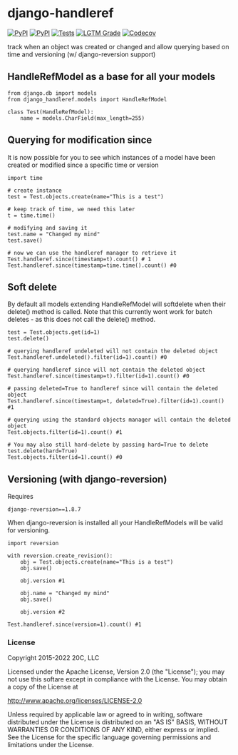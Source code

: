 
# django-handleref

[![PyPI](https://img.shields.io/pypi/v/django-handleref.svg?maxAge=3600)](https://pypi.python.org/pypi/django-handleref)
[![PyPI](https://img.shields.io/pypi/pyversions/django-handleref.svg?maxAge=600)](https://pypi.python.org/pypi/django-handleref)
[![Tests](https://github.com/20c/django-handleref/workflows/tests/badge.svg)](https://github.com/20c/django-handleref)
[![LGTM Grade](https://img.shields.io/lgtm/grade/python/github/20c/django-handleref)](https://lgtm.com/projects/g/20c/django-handleref/alerts/)
[![Codecov](https://img.shields.io/codecov/c/github/20c/django-handleref/master.svg?maxAge=3600)](https://codecov.io/github/20c/django-handleref)

track when an object was created or changed and allow querying based on time and versioning (w/ django-reversion support)

## HandleRefModel as a base for all your models

    from django.db import models
    from django_handleref.models import HandleRefModel

    class Test(HandleRefModel):
        name = models.CharField(max_length=255)

## Querying for modification since

It is now possible for you to see which instances of a model have been created or modified
since a specific time or version

    import time

    # create instance
    test = Test.objects.create(name="This is a test")

    # keep track of time, we need this later
    t = time.time()

    # modifying and saving it
    test.name = "Changed my mind"
    test.save()

    # now we can use the handleref manager to retrieve it
    Test.handleref.since(timestamp=t).count() # 1
    Test.handleref.since(timestamp=time.time().count() #0


## Soft delete

By default all models extending HandleRefModel will softdelete when their delete() method is called.
Note that this currently wont work for batch deletes - as this does not call the delete() method.

    test = Test.objects.get(id=1)
    test.delete()

    # querying handleref undeleted will not contain the deleted object
    Test.handleref.undeleted().filter(id=1).count() #0

    # querying handleref since will not contain the deleted object
    Test.handleref.since(timestamp=t).filter(id=1).count() #0

    # passing deleted=True to handleref since will contain the deleted object
    Test.handleref.since(timestamp=t, deleted=True).filter(id=1).count() #1

    # querying using the standard objects manager will contain the deleted object
    Test.objects.filter(id=1).count() #1

    # You may also still hard-delete by passing hard=True to delete
    test.delete(hard=True)
    Test.objects.filter(id=1).count() #0

## Versioning (with django-reversion)

Requires

    django-reversion==1.8.7

When django-reversion is installed all your HandleRefModels will be valid for versioning.

    import reversion

    with reversion.create_revision():
        obj = Test.objects.create(name="This is a test")
        obj.save()

        obj.version #1

        obj.name = "Changed my mind"
        obj.save()

        obj.version #2

    Test.handleref.since(version=1).count() #1


### License

Copyright 2015-2022 20C, LLC

Licensed under the Apache License, Version 2.0 (the "License");
you may not use this softare except in compliance with the License.
You may obtain a copy of the License at

   http://www.apache.org/licenses/LICENSE-2.0

Unless required by applicable law or agreed to in writing, software
distributed under the License is distributed on an "AS IS" BASIS,
WITHOUT WARRANTIES OR CONDITIONS OF ANY KIND, either express or implied.
See the License for the specific language governing permissions and
limitations under the License.
